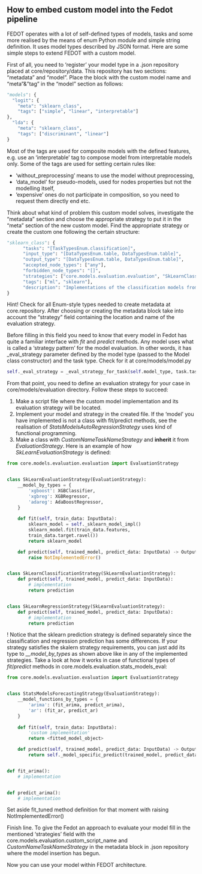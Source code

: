 ## How to embed custom model into the Fedot pipeline

FEDOT operates with a lot of self-defined types of models, tasks and some more realised by the means of enum Python module and simple string definition. It uses model types described by JSON format. Here are some simple steps to extend FEDOT with a custom model.

First of all, you need to ‘register’ your model type in a .json repository placed at core/repository/data. This repository has two sections: “metadata” and “model”. Place the block with the custom model name and “meta”&”tag” in the “model” section as follows:

```python
"models": {
  "logit": {
    "meta": "sklearn_class",
    "tags": ["simple", "linear", "interpretable"]
},
  "lda": {
    "meta": "sklearn_class",
    "tags": ["discriminant", "linear"]
}
```
Most of the tags are used for composite models with the defined features, e.g. use an ‘interpretable’ tag to compose model from interpretable models only.
Some of the tags are used for setting certain rules like:
- ‘without_preprocessing’ means to use the model without preprocessing,
- ‘data_model’ for pseudo-models, used for nodes properties but not the modelling itself, 
- ‘expensive’ ones do not participate in composition, so you need to request them directly
end etc.

Think about what kind of problem this custom model solves, investigate the “metadata” section and choose the appropriate strategy to put it in the “meta” section of the new custom model. 
Find the appropriate strategy or create the custom one following the certain structure:
```python
"sklearn_class": {
	  "tasks": "[TaskTypesEnum.classification]",
	  "input_type": "[DataTypesEnum.table, DataTypesEnum.table]",
	  "output_type": "[DataTypesEnum.table, DataTypesEnum.table]",
	  "accepted_node_types": ["any"],
	  "forbidden_node_types": "[]",
	  "strategies": ["core.models.evaluation.evaluation", "SkLearnClassificationStrategy"],
	  "tags": ["ml", "sklearn"],
	  "description": "Implementations of the classification models from scikit-learn framework"
}
```

Hint! Check for all Enum-style types needed to create metadata at core.repository.
After choosing or creating the metadata block take into account the “strategy” field containing the location and name of the evaluation strategy. 

Before filling in this field you need to know that every model in Fedot has quite a familiar interface with *fit* and *predict* methods. Any model uses what is called a ‘strategy pattern’ for the model evaluation. In other words, it has _eval_strategy parameter defined by the model type (passed to the Model class constructor) and the task type. Check for it at core/models/model.py
```python
self._eval_strategy = _eval_strategy_for_task(self.model_type, task.task_type)
```
 
From that point, you need to define an evaluation strategy for your case in core/models/evaluation directory. 
Follow these steps to succeed:

1. Make a script file where the custom model implementation and its evaluation strategy will be located.
2. Implement your model and strategy in the created file. If the ‘model’ you have implemented is not a class with fit/predict methods, see the realisation of *StatsModelsAutoRegressionStrategy* uses kind of functional programming. 
3. Make a class with *CustomNameTaskNameStrategy* and **inherit** it from *EvaluationStrategy*. Here is an example of how *SkLearnEvaluationStrategy* is defined:

```python
from core.models.evaluation.evaluation import EvaluationStrategy


class SkLearnEvaluationStrategy(EvaluationStrategy):
    __model_by_types = {
        'xgboost': XGBClassifier,
        'xgbreg': XGBRegressor,
        'adareg': AdaBoostRegressor,
    }
    
    def fit(self, train_data: InputData):
        sklearn_model = self._sklearn_model_impl()
        sklearn_model.fit(train_data.features,
        train_data.target.ravel())
        return sklearn_model

    def predict(self, trained_model, predict_data: InputData) -> OutputData:
        raise NotImplementedError()


class SkLearnClassificationStrategy(SkLearnEvaluationStrategy):
    def predict(self, trained_model, predict_data: InputData):
        # implementation
        return prediction


class SkLearnRegressionStrategy(SkLearnEvaluationStrategy):
    def predict(self, trained_model, predict_data: InputData):
        # implementation
        return prediction
```


! Notice that the sklearn prediction strategy is defined separately since the classification and regression prediction has some differences. If your strategy satisfies the skalern strategy requirements, you can just add its type to *__model_by_types* as shown above like in any of the implemented strategies. 
Take a look at how it works in case of functional types of *fit*/*predict* methods in core.models.evaluation.stats_models_eval:

```python
from core.models.evaluation.evaluation import EvaluationStrategy


class StatsModelsForecastingStrategy(EvaluationStrategy):
    __model_functions_by_types = {
        'arima': (fit_arima, predict_arima),
        'ar': (fit_ar, predict_ar)
    }
 
    def fit(self, train_data: InputData):
        'custom implementation'
        return <fitted_model_object>

    def predict(self, trained_model, predict_data: InputData) -> OutputData:
        return self._model_specific_predict(trained_model, predict_data)


def fit_arima():
    # implementation


def predict_arima():
    # implementation

```

Set aside fit_tuned method definition for that moment with raising NotImplementedError()

Finish line.
To give the Fedot an approach to evaluate your model fill in the mentioned ‘strategies’ field with the core.models.evaluation.custom_script_name and *CustomNameTaskNameStrategy* in the metadata block in .json repository where the model insertion has begun.

Now you can use your model within FEDOT architecture.
